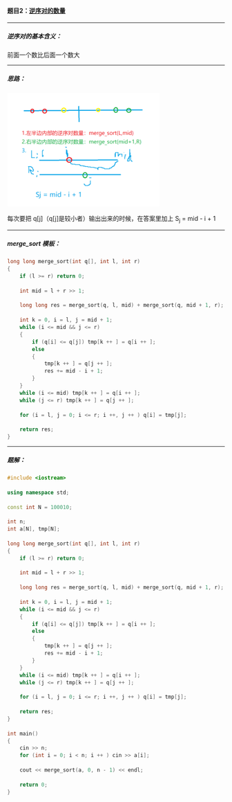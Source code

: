 #### 题目2：<a href="https://www.acwing.com/problem/content/790/">逆序对的数量</a>

--------------------------

##### 逆序对的基本含义：

前面一个数比后面一个数大

----------------------------

##### 思路：

<img src="https://raw.githubusercontent.com/DaoZuQieXing/Learn/main/img/算法基础课/算法基础课第一讲：基础算法/逆序对的数量.png" alt="system call" style="max-width: 70%">

 每次要把 q[j]（q[j]是较小者）输出出来的时候，在答案里加上 S<sub>j</sub> = mid - i + 1

----------------------

##### merge_sort 模板：

```c++
long long merge_sort(int q[], int l, int r)
{
    if (l >= r) return 0;

    int mid = l + r >> 1;

    long long res = merge_sort(q, l, mid) + merge_sort(q, mid + 1, r);

    int k = 0, i = l, j = mid + 1;
    while (i <= mid && j <= r)
    {
        if (q[i] <= q[j]) tmp[k ++ ] = q[i ++ ];
        else
        {
            tmp[k ++ ] = q[j ++ ];
            res += mid - i + 1;
        }
    }
    while (i <= mid) tmp[k ++ ] = q[i ++ ];
    while (j <= r) tmp[k ++ ] = q[j ++ ];

    for (i = l, j = 0; i <= r; i ++, j ++ ) q[i] = tmp[j];

    return res;
}
```

--------------------------

##### 题解：

```c++
#include <iostream>

using namespace std;

const int N = 100010;

int n;
int a[N], tmp[N];

long long merge_sort(int q[], int l, int r)
{
    if (l >= r) return 0;

    int mid = l + r >> 1;

    long long res = merge_sort(q, l, mid) + merge_sort(q, mid + 1, r);

    int k = 0, i = l, j = mid + 1;
    while (i <= mid && j <= r)
    {
        if (q[i] <= q[j]) tmp[k ++ ] = q[i ++ ];
        else
        {
            tmp[k ++ ] = q[j ++ ];
            res += mid - i + 1;
        }
    }
    while (i <= mid) tmp[k ++ ] = q[i ++ ];
    while (j <= r) tmp[k ++ ] = q[j ++ ];

    for (i = l, j = 0; i <= r; i ++, j ++ ) q[i] = tmp[j];

    return res;
}

int main()
{
    cin >> n;
    for (int i = 0; i < n; i ++ ) cin >> a[i];

    cout << merge_sort(a, 0, n - 1) << endl;

    return 0;
}
```

